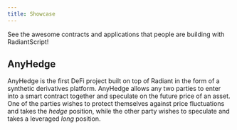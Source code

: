 ```yaml
---
title: Showcase
---
```


See the awesome contracts and applications that people are building with RadiantScript!

## AnyHedge

AnyHedge is the first DeFi project built on top of Radiant in the form of a synthetic derivatives platform. AnyHedge allows any two parties to enter into a smart contract together and speculate on the future price of an asset. One of the parties wishes to protect themselves against price fluctuations and takes the *hedge* position, while the other party wishes to speculate and takes a leveraged *long* position.

